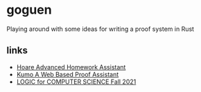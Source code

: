 # goguen

Playing around with some ideas for writing a proof system in Rust

## links

* [Hoare Advanced Homework Assistant](https://haha.mimuw.edu.pl/#overview)
* [Kumo A Web Based Proof Assistant](https://cseweb.ucsd.edu/groups/tatami/kumo/)
* [LOGIC for COMPUTER SCIENCE Fall 2021](https://www3.cs.stonybrook.edu/~cse541/)
